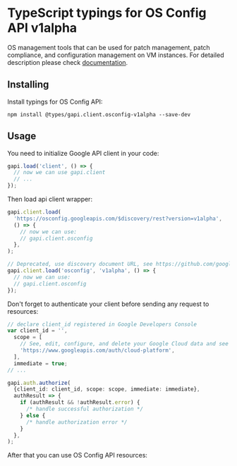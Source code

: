 # TypeScript typings for OS Config API v1alpha

OS management tools that can be used for patch management, patch compliance, and configuration management on VM instances.
For detailed description please check [documentation](https://cloud.google.com/compute/docs/osconfig/rest).

## Installing

Install typings for OS Config API:

```
npm install @types/gapi.client.osconfig-v1alpha --save-dev
```

## Usage

You need to initialize Google API client in your code:

```typescript
gapi.load('client', () => {
  // now we can use gapi.client
  // ...
});
```

Then load api client wrapper:

```typescript
gapi.client.load(
  'https://osconfig.googleapis.com/$discovery/rest?version=v1alpha',
  () => {
    // now we can use:
    // gapi.client.osconfig
  },
);
```

```typescript
// Deprecated, use discovery document URL, see https://github.com/google/google-api-javascript-client/blob/master/docs/reference.md#----gapiclientloadname----version----callback--
gapi.client.load('osconfig', 'v1alpha', () => {
  // now we can use:
  // gapi.client.osconfig
});
```

Don't forget to authenticate your client before sending any request to resources:

```typescript
// declare client_id registered in Google Developers Console
var client_id = '',
  scope = [
    // See, edit, configure, and delete your Google Cloud data and see the email address for your Google Account.
    'https://www.googleapis.com/auth/cloud-platform',
  ],
  immediate = true;
// ...

gapi.auth.authorize(
  {client_id: client_id, scope: scope, immediate: immediate},
  authResult => {
    if (authResult && !authResult.error) {
      /* handle successful authorization */
    } else {
      /* handle authorization error */
    }
  },
);
```

After that you can use OS Config API resources: <!-- TODO: make this work for multiple namespaces -->

```typescript

```
